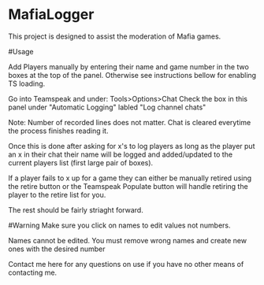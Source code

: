 # MafiaLogger
This project is designed to assist the moderation of Mafia games. 

#Usage

Add Players manually by entering their name and game number in the two boxes at the top of the panel.
Otherwise see instructions bellow for enabling TS loading.

Go into Teamspeak and under:
Tools>Options>Chat
Check the box in this panel under "Automatic Logging" labled "Log channel chats"

Note: Number of recorded lines does not matter. Chat is cleared everytime the process finishes reading it.

Once this is done after asking for x's to log players as long as the player put an x in their chat their 
name will be logged and added/updated to the current players list (first large pair of boxes).

If a player fails to x up for a game they can either be manually retired using the retire button or the
Teamspeak Populate button will handle retiring the player to the retire list for you. 

The rest should be fairly striaght forward.

#Warning
Make sure you click on names to edit values not numbers.

Names cannot be edited. You must remove wrong names and create new ones with the desired number

Contact me here for any questions on use if you have no other means of contacting me.
